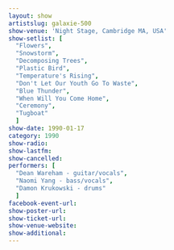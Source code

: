 ```yaml
---
layout: show
artistslug: galaxie-500
show-venue: 'Night Stage, Cambridge MA, USA'
show-setlist: [
  "Flowers",
  "Snowstorm",
  "Decomposing Trees",
  "Plastic Bird",
  "Temperature's Rising",
  "Don't Let Our Youth Go To Waste",
  "Blue Thunder",
  "When Will You Come Home",
  "Ceremony",
  "Tugboat"
  ]
show-date: 1990-01-17
category: 1990
show-radio: 
show-lastfm: 
show-cancelled: 
performers: [
  "Dean Wareham - guitar/vocals",
  "Naomi Yang - bass/vocals",
  "Damon Krukowski - drums"
  ]
facebook-event-url: 
show-poster-url: 
show-ticket-url: 
show-venue-website: 
show-additional: 
---
```



